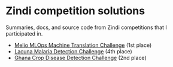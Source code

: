 # Zindi competition solutions

Summaries, docs, and source code from Zindi competitions that I participated in.

 - [Melio MLOps Machine Translation Challenge](https://github.com/stefan027/zindi-competitions/tree/main/melio_mlops_mt_challenge) (1st place)
 - [Lacuna Malaria Detection Challenge](https://github.com/stefan027/zindi-competitions/tree/main/lacuna_malaria_detection_challenge) (4th place)
 - [Ghana Crop Disease Detection Challenge](https://github.com/stefan027/zindi-competitions/tree/main/ghana_crop_disease_detection) (2nd place)
